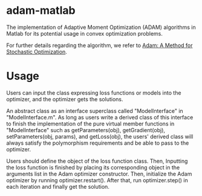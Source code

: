 # adam-matlab
The implementation of Adaptive Moment Optimization (ADAM) algorithms in Matlab for its potential usage in convex optimization problems.

For further details regarding the algorithm, we refer to [Adam: A Method for Stochastic Optimization](https://arxiv.org/abs/1412.6980).

# Usage
Users can input the class expressing loss functions or models into the optimizer, and the optimizer gets the solutions.

An abstract class as an interface superclass called "ModelInterface" in "ModelInterface.m". As long as users write a derived class of this interface to finish the implementation of the pure virtual member functions in "ModelInterface" such as getParameters(obj), getGradient(obj), setParameters(obj, params), and getLoss(obj), the users' derived class will always satisfy the polymorphism requirements and be able to pass to the optimizer. 

Users should define the object of the loss function class. Then, Inputting the loss function is finished by placing its corresponding object in the arguments list in the Adam optimizer constructor. Then, initialize the Adam optimizer by running optimizer.restart(). After that, run optimizer.step() in each iteration and finally get the solution. 
